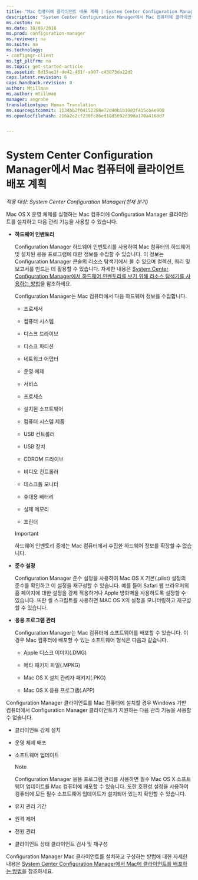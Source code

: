```yaml
---
title: "Mac 컴퓨터에 클라이언트 배포 계획 | System Center Configuration Manager"
description: "System Center Configuration Manager에서 Mac 컴퓨터에 클라이언트 배포를 계획합니다."
ms.custom: na
ms.date: 10/06/2016
ms.prod: configuration-manager
ms.reviewer: na
ms.suite: na
ms.technology:
- configmgr-client
ms.tgt_pltfrm: na
ms.topic: get-started-article
ms.assetid: 8d15ae3f-de42-461f-a907-c43873da22d2
caps.latest.revision: 6
caps.handback.revision: 0
author: Mtillman
ms.author: mtillman
manager: angrobe
translationtype: Human Translation
ms.sourcegitcommit: 1134bb2f04152288e72d40b1b1083f415cb4e900
ms.openlocfilehash: 216a2e2cf239fc86ed18d5692d39da170a4168d7


---
```

# <a name="planning-for-client-deployment-to-mac-computers-in-system-center-configuration-manager"></a>System Center Configuration Manager에서 Mac 컴퓨터에 클라이언트 배포 계획

*적용 대상: System Center Configuration Manager(현재 분기)*

Mac OS X 운영 체제를 실행하는 Mac 컴퓨터에 Configuration Manager 클라이언트를 설치하고 다음 관리 기능을 사용할 수 있습니다.  

-   **하드웨어 인벤토리**  

     Configuration Manager 하드웨어 인벤토리를 사용하여 Mac 컴퓨터의 하드웨어 및 설치된 응용 프로그램에 대한 정보를 수집할 수 있습니다. 이 정보는 Configuration Manager 콘솔의 리소스 탐색기에서 볼 수 있으며 컬렉션, 쿼리 및 보고서를 만드는 데 활용할 수 있습니다. 자세한 내용은 [System Center Configuration Manager에서 하드웨어 인벤토리를 보기 위해 리소스 탐색기를 사용하는 방법](../../../../core/clients/manage/inventory/use-resource-explorer-to-view-hardware-inventory.md)을 참조하세요.  

     Configuration Manager는 Mac 컴퓨터에서 다음 하드웨어 정보를 수집합니다.  

    -   프로세서  

    -   컴퓨터 시스템  

    -   디스크 드라이브  

    -   디스크 파티션  

    -   네트워크 어댑터  

    -   운영 체제  

    -   서비스  

    -   프로세스  

    -   설치된 소프트웨어  

    -   컴퓨터 시스템 제품  

    -   USB 컨트롤러  

    -   USB 장치  

    -   CDROM 드라이브  

    -   비디오 컨트롤러  

    -   데스크톱 모니터  

    -   휴대용 배터리  

    -   실제 메모리  

    -   프린터  

    > [!IMPORTANT]  
    >  하드웨어 인벤토리 중에는 Mac 컴퓨터에서 수집한 하드웨어 정보를 확장할 수 없습니다.  

-   **준수 설정**  

     Configuration Manager 준수 설정을 사용하여 Mac OS X 기본(.plist) 설정의 준수를 확인하고 이 설정을 재구성할 수 있습니다. 예를 들어 Safari 웹 브라우저의 홈 페이지에 대한 설정을 강제 적용하거나 Apple 방화벽을 사용하도록 설정할 수 있습니다. 또한 셸 스크립트를 사용하면 MAC OS X의 설정을 모니터링하고 재구성할 수 있습니다.  

-   **응용 프로그램 관리**  

     Configuration Manager는 Mac 컴퓨터에 소프트웨어를 배포할 수 있습니다. 이 경우 Mac 컴퓨터에 배포할 수 있는 소프트웨어 형식은 다음과 같습니다.  

    -   Apple 디스크 이미지(.DMG)  

    -   메타 패키지 파일(.MPKG)  

    -   Mac OS X 설치 관리자 패키지(.PKG)  

    -   Mac OS X 응용 프로그램(.APP)  

 Configuration Manager 클라이언트를 Mac 컴퓨터에 설치할 경우 Windows 기반 컴퓨터에서 Configuration Manager 클라이언트가 지원하는 다음 관리 기능을 사용할 수 없습니다.  

-   클라이언트 강제 설치  

-   운영 체제 배포  

-   소프트웨어 업데이트  

    > [!NOTE]  
    >  Configuration Manager 응용 프로그램 관리를 사용하면 필수 Mac OS X 소프트웨어 업데이트를 Mac 컴퓨터에 배포할 수 있습니다. 또한 호환성 설정을 사용하여 컴퓨터에 모든 필수 소프트웨어 업데이트가 설치되어 있는지 확인할 수 있습니다.  

-   유지 관리 기간  

-   원격 제어  

-   전원 관리  

-   클라이언트 상태 클라이언트 검사 및 재구성  

 Configuration Manager Mac 클라이언트를 설치하고 구성하는 방법에 대한 자세한 내용은 [System Center Configuration Manager에서 Mac에 클라이언트를 배포하는 방법](../../../../core/clients/deploy/deploy-clients-to-macs.md)을 참조하세요.



<!--HONumber=Nov16_HO1-->



